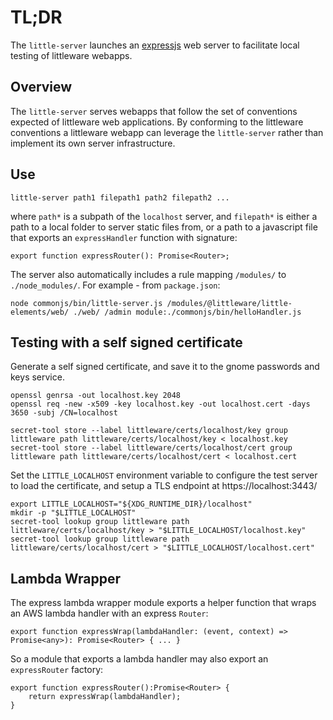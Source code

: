# TL;DR

The `little-server` launches an [expressjs]() web server to facilitate local testing of littleware webapps.

## Overview

The `little-server` serves webapps that follow the set of conventions expected of littleware web applications.  By conforming to the littleware conventions a littleware webapp can leverage the `little-server` rather than implement its own server infrastructure.

## Use

```
little-server path1 filepath1 path2 filepath2 ...
```
where `path*` is a subpath of the `localhost` server, and `filepath*` is either a path to a local folder to server static files from, or a path to a javascript file that exports an `expressHandler` function with signature:
```
export function expressRouter(): Promise<Router>;
```

The server also automatically includes a rule mapping `/modules/` to `./node_modules/`.
For example - from `package.json`:
```
node commonjs/bin/little-server.js /modules/@littleware/little-elements/web/ ./web/ /admin module:./commonjs/bin/helloHandler.js
```

## Testing with a self signed certificate

Generate a self signed certificate, and save it to the gnome passwords and keys service.

```
openssl genrsa -out localhost.key 2048
openssl req -new -x509 -key localhost.key -out localhost.cert -days 3650 -subj /CN=localhost

secret-tool store --label littleware/certs/localhost/key group littleware path littleware/certs/localhost/key < localhost.key 
secret-tool store --label littleware/certs/localhost/cert group littleware path littleware/certs/localhost/cert < localhost.cert
```

Set the `LITTLE_LOCALHOST` environment variable to configure the test server to load the certificate, and setup a TLS endpoint at https://localhost:3443/

```
export LITTLE_LOCALHOST="${XDG_RUNTIME_DIR}/localhost"
mkdir -p "$LITTLE_LOCALHOST"
secret-tool lookup group littleware path littleware/certs/localhost/key > "$LITTLE_LOCALHOST/localhost.key"
secret-tool lookup group littleware path littleware/certs/localhost/cert > "$LITTLE_LOCALHOST/localhost.cert"
```

## Lambda Wrapper

The express lambda wrapper module exports a helper function that wraps an AWS lambda handler with an express `Router`:
```
export function expressWrap(lambdaHandler: (event, context) => Promise<any>): Promise<Router> { ... }
```

So a module that exports a lambda handler may also export an `expressRouter` factory:

```
export function expressRouter():Promise<Router> {
    return expressWrap(lambdaHandler);
}
```
